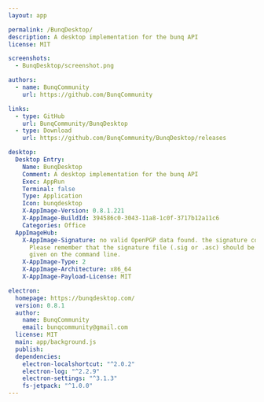 ```yaml
---
layout: app

permalink: /BunqDesktop/
description: A desktop implementation for the bunq API
license: MIT

screenshots:
  - BunqDesktop/screenshot.png

authors:
  - name: BunqCommunity
    url: https://github.com/BunqCommunity

links:
  - type: GitHub
    url: BunqCommunity/BunqDesktop
  - type: Download
    url: https://github.com/BunqCommunity/BunqDesktop/releases

desktop:
  Desktop Entry:
    Name: BunqDesktop
    Comment: A desktop implementation for the bunq API
    Exec: AppRun
    Terminal: false
    Type: Application
    Icon: bunqdesktop
    X-AppImage-Version: 0.8.1.221
    X-AppImage-BuildId: 394586c0-3043-11a8-1c0f-3717b12a11c6
    Categories: Office
  AppImageHub:
    X-AppImage-Signature: no valid OpenPGP data found. the signature could not be verified.
      Please remember that the signature file (.sig or .asc) should be the first file
      given on the command line.
    X-AppImage-Type: 2
    X-AppImage-Architecture: x86_64
    X-AppImage-Payload-License: MIT

electron:
  homepage: https://bunqdesktop.com/
  version: 0.8.1
  author:
    name: BunqCommunity
    email: bunqcommunity@gmail.com
  license: MIT
  main: app/background.js
  publish: 
  dependencies:
    electron-localshortcut: "^2.0.2"
    electron-log: "^2.2.9"
    electron-settings: "^3.1.3"
    fs-jetpack: "^1.0.0"
---
```

